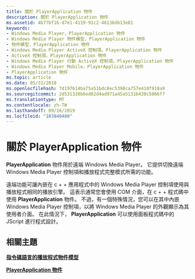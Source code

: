 ```yaml
---
title: 關於 PlayerApplication 物件
description: 關於 PlayerApplication 物件
ms.assetid: 4b77bf16-d7e1-4119-91c2-46136db13e81
keywords:
- Windows Media Player，PlayerApplication 物件
- Windows Media Player 物件模型，PlayerApplication 物件
- 物件模型，PlayerApplication 物件
- Windows Media Player ActiveX 控制項，PlayerApplication 物件
- ActiveX 控制項，PlayerApplication 物件
- Windows Media Player 行動 ActiveX 控制項，PlayerApplication 物件
- Windows Media Player Mobile，PlayerApplication 物件
- PlayerApplication 物件
ms.topic: article
ms.date: 05/31/2018
ms.openlocfilehash: 7d197614ba75a51bdc8ec5398ca757e410f918a9
ms.sourcegitcommit: 2d531328b6ed82d4ad971a45a5131b430c5866f7
ms.translationtype: MT
ms.contentlocale: zh-TW
ms.lasthandoff: 09/16/2019
ms.locfileid: "103840480"
---
```

# <a name="about-the-playerapplication-object"></a>關於 PlayerApplication 物件

**PlayerApplication** 物件用於遠端 Windows Media Player。 它提供切換遠端 Windows Media Player 控制項和播放程式完整模式所需的功能。

遠端功能可讓內嵌在 c + + 應用程式中的 Windows Media Player 控制項使用與播放程式相同的播放引擎。 這表示通常您會使用 COM 介面，在 c + + 程式碼中使用 **PlayerApplication** 物件。 不過，有一個特殊情況，您可以在其中內嵌 Windows Media Player 控制項，以將 Windows Media Player 的外觀顯示為其使用者介面。 在此情況下， **PlayerApplication** 可以使用面板程式碼中的 JScript 進行程式設計。

## <a name="related-topics"></a>相關主題

<dl> <dt>

[**指令碼語言的播放程式物件模型**](player-object-model-for-scripting-languages.md)
</dt> <dt>

[**PlayerApplication 物件**](playerapplication-object.md)
</dt> </dl>

 

 




